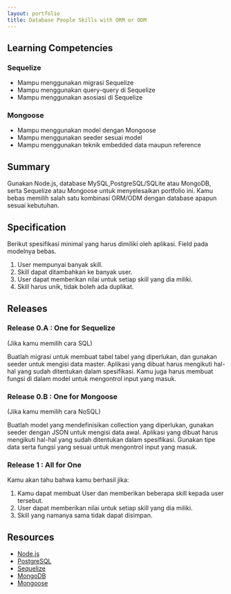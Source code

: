 ```yaml
---
layout: portfolio
title: Database People Skills with ORM or ODM
---
```


## Learning Competencies

### Sequelize

* Mampu menggunakan migrasi Sequelize
* Mampu menggunakan query-query di Sequelize
* Mampu menggunakan asosiasi di Sequelize

### Mongoose

* Mampu menggunakan model dengan Mongoose
* Mampu menggunakan seeder sesuai model
* Mampu menggunakan teknik embedded data maupun reference

## Summary

Gunakan Node.js, database MySQL,PostgreSQL/SQLite atau MongoDB, serta Sequelize atau Mongoose untuk menyelesaikan portfolio ini. Kamu bebas memilih salah satu kombinasi ORM/ODM dengan database apapun sesuai kebutuhan.

## Specification

Berikut spesifikasi minimal yang harus dimiliki oleh aplikasi. Field pada modelnya bebas.

1. User mempunyai banyak skill.
2. Skill dapat ditambahkan ke banyak user.
3. User dapat memberikan nilai untuk setiap skill yang dia miliki.
4. Skill harus unik, tidak boleh ada duplikat.

## Releases

### Release 0.A : One for Sequelize

(Jika kamu memilih cara SQL)

Buatlah migrasi untuk membuat tabel tabel yang diperlukan, dan gunakan seeder untuk mengisi data master. Aplikasi yang dibuat harus mengikuti hal-hal yang sudah ditentukan dalam spesifikasi. Kamu juga harus membuat fungsi di dalam model untuk mengontrol input yang masuk.

### Release 0.B : One for Mongoose

(Jika kamu memilih cara NoSQL)

Buatlah model yang mendefinisikan collection yang diperlukan, gunakan seeder dengan JSON untuk mengisi data awal. Aplikasi yang dibuat harus mengikuti hal-hal yang sudah ditentukan dalam spesifikasi. Gunakan tipe data serta fungsi yang sesuai untuk mengontrol input yang masuk.

### Release 1 : All for One

Kamu akan tahu bahwa kamu berhasil jika:

1. Kamu dapat membuat User dan memberikan beberapa skill kepada user tersebut.
2. User dapat memberikan nilai untuk setiap skill yang dia miliki.
3. Skill yang namanya sama tidak dapat disimpan.

## Resources

* [Node.js](https://nodejs.org/en)
* [PostgreSQL](http://postgresql.org)
* [Sequelize](http://docs.sequelizejs.com)
* [MongoDB](http://mongodb.org)
* [Mongoose](http://mongoosejs.com)
